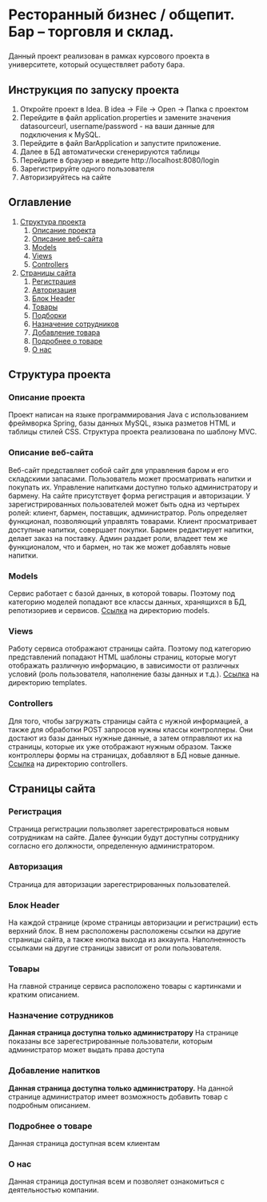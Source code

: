 # Ресторанный бизнес / общепит. Бар – торговля и склад.
<h3 align="center"></h3>

Данный проект реализован в рамках курсового проекта в университете, который осуществляет работу бара.

##  Инструкция по запуску проекта
1. Откройте проект в Idea. В idea -> File -> Open -> Папка с проектом
2. Перейдите в файл application.properties и замените значения datasourceurl, username/password - на ваши данные для подключения к MySQL.
3. Перейдите в файл BarApplication и запустите приложение.
4. Далее в БД автоматически сгенерируются таблицы
5. Перейдите в браузер и введите http://localhost:8080/login
6. Зарегистрируйте одного пользователя
7. Авторизируйтесь на сайте

## Оглавление

1. [Структура проекта](#Структура-проекта)
   1. [Описание проекта](#Описание-проекта)
   2. [Описание веб-сайта](#Описание-веб-сайта)
   3. [Models](#Models)
   4. [Views](#Views)
   5. [Controllers](#Controllers)
2. [Страницы сайта](#Страницы-сайта)
   1. [Регистрация](#Регистрация)
   2. [Авторизация](#Авторизация)
   3. [Блок Header ](#Блок-Header)
   4. [Товары](#Товары)
   5. [Подборки](#Подборки)
   6. [Назначение сотрудников](#Назначение-сотрудников)
   7. [Добавление товара](#Добавление-товара)
   8. [Подробнее о товаре](#Подробнее-о-товаре)
   9. [О нас](#О-нас)

## Структура проекта
 
### Описание проекта
Проект написан на языке программирования Java с использованием фреймворка 
Spring, базы данных MySQL, языка разметов HTML и таблицы стилей CSS. 
Структура проекта реализована по шаблону MVC. 
### Описание веб-сайта
Веб-сайт представляет собой сайт для управления баром и его складскими запасами. Пользователь может 
просматривать напитки и покупать их. Управление напитками доступно только администратору и бармену. На сайте присутствует форма
регистрация и авторизации. У 
зарегистрированных пользователей может быть одна из 
чертырех ролей: клиент, бармен, поставщик, администратор.
Роль определяет функционал, позволяющий управлять товарами. 
Клиент просматривает доступные напитки, совершает покупки.
Бармен редактирует напитки, делает заказ на поставку.
Админ раздает роли, владеет тем же функционалом, что и бармен, но так же может добавлять новые напитки.
### Models
Сервис работает с базой данных, в которой товары. Поэтому под категорию моделей
попадают все классы данных, 
хранящихся в БД, репотизориев и сервисов. 
[Ссылка](https://github.com/TsukiNoHikari102/Bar/tree/main/Bar/Bar/src/main/java/com/Bar/blog/models) 
на директорию models. 
### Views
Работу сервиса отображают страницы сайта. Поэтому под 
категорию представлений попадают HTML шаблоны страниц,
которые могут отображать различную информацию, в 
зависимости от различных условий (роль пользователя, 
наполнение базы данных и т.д.).
[Ссылка](https://github.com/TsukiNoHikari102/Bar/tree/main/Bar/Bar/src/main/java/com/Bar/blog/repositories)
на директорию templates.
### Controllers
Для того, чтобы загружать страницы сайта с нужной 
информацией, а также для обработки POST запросов 
нужны классы контроллеры. Они достают из
базы данных нужные данные, а затем отправляют их на страницы, 
которые их уже отображают нужным образом. Также 
контроллеры формы на страницах, добавляют в БД новые
данные.
[Ссылка](https://github.com/TsukiNoHikari102/Bar/tree/main/Bar/Bar/src/main/java/com/Bar/blog/controllers)
на директорию controllers.
## Страницы сайта
### Регистрация
Страница регистрации пользволяет зарегестрироваться новым сотрудникам на сайте. 
Далее функции будут доступны сотруднику согласно его должности, 
определенную администратором.
### Авторизация
Страница для авторизации зарегестрированных пользователей.
### Блок Header 
На каждой странице (кроме страницы авторизации и регистрации) есть 
верхний блок. В нем расположены расположены ссылки на другие страницы сайта,
а также кнопка выхода из аккаунта. Наполненность ссылками на другие страницы 
зависит от роли пользователя.
### Товары
На главной странице сервиса расположено товары с картинками и кратким описанием.

### Назначение сотрудников
**Данная страница доступна только администратору**
На странице показаны все зарегестрированные пользователи, которым администратор может выдать права доступа
### Добавление напитков
**Данная страница доступна только администратору.**
На данной странице администратор имеет возможность добавить товар с подробным описанием.



### Подробнее о товаре
Данная страница доступная всем клиентам

### О нас
Данная страница доступная всем и позволяет ознакомиться с деятельностью компании.








